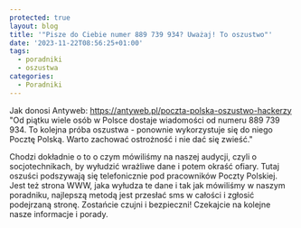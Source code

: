 ```yaml
---
protected: true
layout: blog
title: '"Pisze do Ciebie numer 889 739 934? Uważaj! To oszustwo"'
date: '2023-11-22T08:56:25+01:00'
tags:
  - poradniki
  - oszustwa
categories:
  - Poradniki
---
```

Jak donosi Antyweb:
https://antyweb.pl/poczta-polska-oszustwo-hackerzy
"Od piątku wiele osób w Polsce dostaje wiadomości od numeru 889 739 934. To kolejna próba oszustwa - ponownie wykorzystuje się do niego Pocztę Polską. Warto zachować ostrożność i nie dać się zwieść."

Chodzi dokładnie o to o czym mówiliśmy na naszej audycji, czyli o socjotechnikach, by wyłudzić wrażliwe dane i potem okraść ofiary.
Tutaj oszuści podszywają się telefonicznie pod pracowników Poczty Polskiej.
Jest też strona WWW, jaka wyłudza te dane i tak jak mówiliśmy w naszym poradniku, najlepszą metodą jest przesłać sms w całości i zgłosić podejrzaną stronę.
Zostańcie czujni i bezpieczni!
Czekajcie na kolejne nasze informacje i porady.
